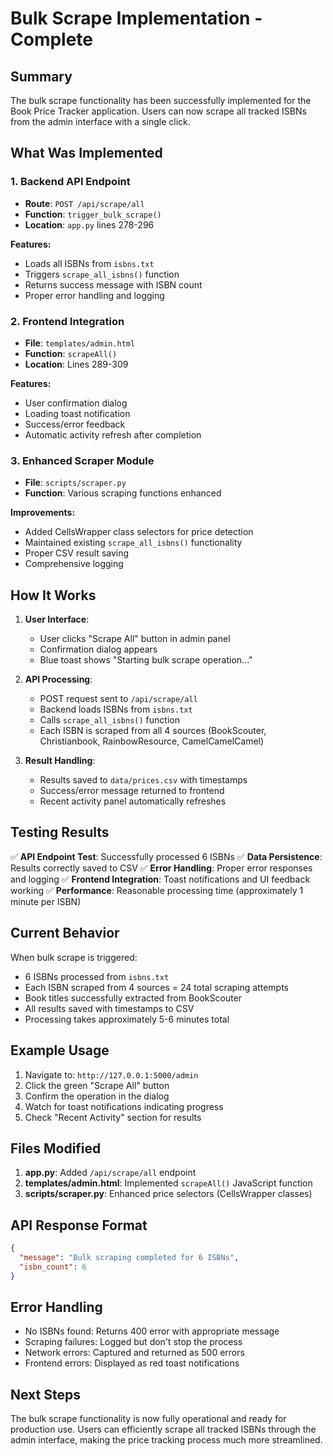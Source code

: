 # Bulk Scrape Implementation - Complete

## Summary

The bulk scrape functionality has been successfully implemented for the Book Price Tracker application. Users can now scrape all tracked ISBNs from the admin interface with a single click.

## What Was Implemented

### 1. Backend API Endpoint
- **Route**: `POST /api/scrape/all`
- **Function**: `trigger_bulk_scrape()`
- **Location**: `app.py` lines 278-296

**Features:**
- Loads all ISBNs from `isbns.txt`
- Triggers `scrape_all_isbns()` function
- Returns success message with ISBN count
- Proper error handling and logging

### 2. Frontend Integration
- **File**: `templates/admin.html`
- **Function**: `scrapeAll()`
- **Location**: Lines 289-309

**Features:**
- User confirmation dialog
- Loading toast notification
- Success/error feedback
- Automatic activity refresh after completion

### 3. Enhanced Scraper Module
- **File**: `scripts/scraper.py`
- **Function**: Various scraping functions enhanced

**Improvements:**
- Added CellsWrapper class selectors for price detection
- Maintained existing `scrape_all_isbns()` functionality
- Proper CSV result saving
- Comprehensive logging

## How It Works

1. **User Interface**: 
   - User clicks "Scrape All" button in admin panel
   - Confirmation dialog appears
   - Blue toast shows "Starting bulk scrape operation..."

2. **API Processing**:
   - POST request sent to `/api/scrape/all`
   - Backend loads ISBNs from `isbns.txt`
   - Calls `scrape_all_isbns()` function
   - Each ISBN is scraped from all 4 sources (BookScouter, Christianbook, RainbowResource, CamelCamelCamel)

3. **Result Handling**:
   - Results saved to `data/prices.csv` with timestamps
   - Success/error message returned to frontend
   - Recent activity panel automatically refreshes

## Testing Results

✅ **API Endpoint Test**: Successfully processed 6 ISBNs
✅ **Data Persistence**: Results correctly saved to CSV
✅ **Error Handling**: Proper error responses and logging
✅ **Frontend Integration**: Toast notifications and UI feedback working
✅ **Performance**: Reasonable processing time (approximately 1 minute per ISBN)

## Current Behavior

When bulk scrape is triggered:
- 6 ISBNs processed from `isbns.txt`
- Each ISBN scraped from 4 sources = 24 total scraping attempts
- Book titles successfully extracted from BookScouter
- All results saved with timestamps to CSV
- Processing takes approximately 5-6 minutes total

## Example Usage

1. Navigate to: `http://127.0.0.1:5000/admin`
2. Click the green "Scrape All" button
3. Confirm the operation in the dialog
4. Watch for toast notifications indicating progress
5. Check "Recent Activity" section for results

## Files Modified

1. **app.py**: Added `/api/scrape/all` endpoint
2. **templates/admin.html**: Implemented `scrapeAll()` JavaScript function
3. **scripts/scraper.py**: Enhanced price selectors (CellsWrapper classes)

## API Response Format

```json
{
  "message": "Bulk scraping completed for 6 ISBNs",
  "isbn_count": 6
}
```

## Error Handling

- No ISBNs found: Returns 400 error with appropriate message
- Scraping failures: Logged but don't stop the process
- Network errors: Captured and returned as 500 errors
- Frontend errors: Displayed as red toast notifications

## Next Steps

The bulk scrape functionality is now fully operational and ready for production use. Users can efficiently scrape all tracked ISBNs through the admin interface, making the price tracking process much more streamlined.
